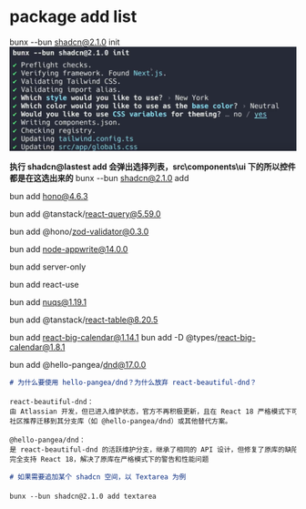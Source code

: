 # package add list

bunx --bun shadcn@2.1.0 init
![alt text](img_shadcn_init.png)

**执行 shadcn@lastest add 会弹出选择列表，src\components\ui 下的所以控件都是在这选出来的**
bunx --bun shadcn@2.1.0 add

bun add hono@4.6.3

bun add @tanstack/react-query@5.59.0

bun add @hono/zod-validator@0.3.0

bun add node-appwrite@14.0.0

bun add server-only

bun add react-use

bun add nuqs@1.19.1

bun add @tanstack/react-table@8.20.5

bun add react-big-calendar@1.14.1
bun add -D @types/react-big-calendar@1.8.1

bun add @hello-pangea/dnd@17.0.0

```md
# 为什么要使用 hello-pangea/dnd？为什么放弃 react-beautiful-dnd？

react-beautiful-dnd：
由 Atlassian 开发，但已进入维护状态，官方不再积极更新，且在 React 18 严格模式下可能存在兼容性问题
社区推荐迁移到其分支库（如 @hello-pangea/dnd）或其他替代方案。

@hello-pangea/dnd：
是 react-beautiful-dnd 的活跃维护分支，继承了相同的 API 设计，但修复了原库的缺陷并持续更新。
完全支持 React 18，解决了原库在严格模式下的警告和性能问题
```

```md
# 如果需要追加某个 shadcn 空间，以 Textarea 为例

bunx --bun shadcn@2.1.0 add textarea
```
